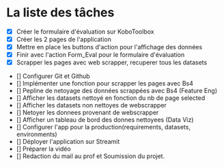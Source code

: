 # La liste des tâches

- [x] Créer le formulaire d'évaluation sur KoboToolbox
- [x] Créer les 2 pages de l'application
- [x] Mettre en place les buttons d'action pour l'affichage des données
- [x] Finir avec l'action Form_Eval pour le formulaire d'évaluation
- [x] Scrapper les pages avec web scrapper, recuperer tous les datasets
- [] Configurer Git et Github
- [] Implémenter une fonction pour scrapper les pages avec Bs4
- [] Pepline de netoyage des données scrappées avec Bs4 (Feature Eng)
- [] Afficher les datasets nettoyé en fonction du nb de page selected
- [] Afficher les datasets non nettoyes de webscrapper
- [] Netoyer les donnees provenant de webscrapper
- [] Afficher un tableau de bord des donnes nettoyees (Data Viz)
- [] Configurer l'app pour la production(requirements, datasets, environments)
- [] Déployer l'application sur Streamit
- [] Préparer la vidéo
- [] Redaction du mail au prof et Soumission du projet.
